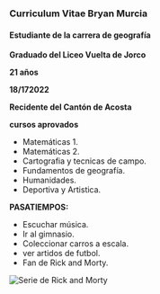 ### Curriculum Vitae Bryan Murcia 

#### Estudiante de la carrera de geografía

**Graduado del Liceo Vuelta de Jorco**

**21 años**

**18/172022**

**Recidente del Cantón de Acosta**

**cursos aprovados**

- Matemáticas 1.
- Matemáticas 2.
- Cartografia y tecnicas de campo.
- Fundamentos de geografía.
- Humanidades.
- Deportiva y Artistica.

**PASATIEMPOS:**
 - Escuchar música.
 - Ir al gimnasio. 
 - Coleccionar carros a escala.
 - ver artidos de futbol. 
 - Fan de Rick and Morty.
 
![Serie de Rick and Morty ](https://www.netflix.com/ad/title/80014749)	

